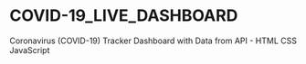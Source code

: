 # COVID-19_LIVE_DASHBOARD

Coronavirus (COVID-19) Tracker Dashboard with Data from API - HTML CSS JavaScript
